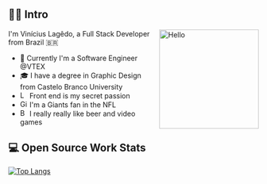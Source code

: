 ## 🤙🏻 Intro
<img align="right" alt="Hello" src="https://media.giphy.com/media/3ov9jRXY88TszvB8kw/giphy.gif" width="200" />
<div align="left">
    <p>I'm Vinícius Lagêdo, a Full Stack Developer from Brazil 🇧🇷</p>
    <ul>
        <li>👔 Currently I'm a Software Engineer @VTEX</li>
        <li>🎓 I have a degree in Graphic Design from Castelo Branco University</li>
        <li><img alt="Love" src="https://emojis.slackmojis.com/emojis/images/1500426224/2650/allo-love.gif?1500426224" width="15" /> Front end is my secret passion</li>
        <li><img alt="Giants Logo" src="https://emojis.slackmojis.com/emojis/images/1472153436/1098/giants.jpg?1472153436" width="15" /> I'm a Giants fan in the NFL</li>
        <li><img alt="Beer" src="https://emojis.slackmojis.com/emojis/images/1531847273/4225/blob-beers.gif?1531847273" width="15" /> I really really like beer and video games</li>
    </ul>
</div>

## 💻 Open Source Work Stats

[![Top Langs](https://github-readme-stats.vercel.app/api/top-langs/?username=viniciuslagedo&layout=compact)](https://github.com/viniciuslagedo/github-readme-stats)
